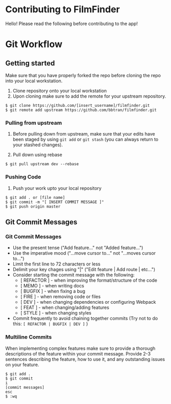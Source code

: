 
# Contributing to FilmFinder

Hello! Please read the following before contributing to the app!

# Git Workflow

## Getting started
Make sure that you have properly forked the repo before cloning the repo into your local workstation.

1) Clone repository onto your local workstation
2) Upon cloning make sure to add the remote for your upstream repository.
```
$ git clone https://github.com/[insert_username]/filmfinder.git
$ git remote add upstream https://github.com/bbtran/filmfinder.git
```

### Pulling from upstream
1) Before pulling down from upstream, make sure that your edits have been staged by using ```git add``` or ```git stash``` (you can always return to your stashed changes).

2) Pull down using rebase
```
$ git pull upstream dev --rebase
```

### Pushing Code

1) Push your work upto your local repository
```
$ git add . or [file name]
$ git commit -m "[ INSERT COMMIT MESSAGE ]"
$ git push origin master
```

## Git Commit Messages

### Git Commit Messages
* Use the present tense ("Add feature..." not "Added feature...")
* Use the imperative mood ("...move cursor to..." not "...moves cursor to...")
* Limit the first line to 72 characters or less
* Delimit your key chages using "|" ("Edit feature | Add route | etc...")
* Consider starting the commit message with the following:
    * [ REFACTOR ] - when improving the format/structure of the code
    * [ MEMO ] - when writing docs
    * [ BUGFIX ] - when fixing a bug
    * [ FIRE ] - when removing code or files
    * [ DEV ] - when changing dependencies or configuring Webpack
    * [ FEAT ] - when changing/adding features
    * [ STYLE ] - when changing styles
* Commit frequently to avoid chaining together commits (Try not to do this: ```[ REFACTOR | BUGFIX | DEV ]``` )

### Multiline Commits
When implementing complex features make sure to provide a thorough descriptions of the feature within your commit message. Provide 2-3 sentences describing the feature, how to use it, and any outstanding issues on your feature.

```
$ git add .
$ git commit
i
[commit messages]
esc
$ :wq
```
